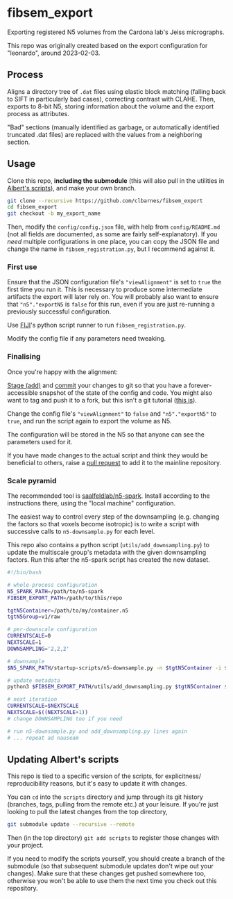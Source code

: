 # fibsem_export

Exporting registered N5 volumes from the Cardona lab's Jeiss micrographs.

This repo was originally created based on the export configuration for "leonardo", around 2023-02-03.

## Process

Aligns a directory tree of `.dat` files using elastic block matching (falling back to SIFT in particularly bad cases), correcting contrast with CLAHE.
Then, exports to 8-bit N5, storing information about the volume and the export process as attributes.

"Bad" sections (manually identified as garbage, or automatically identified truncated .dat files) are replaced with the values from a neighboring section.

## Usage

Clone this repo, **including the submodule** (this will also pull in the utilities in [Albert's scripts](https://github.com/acardona/scripts)), and make your own branch.

```sh
git clone --recursive https://github.com/clbarnes/fibsem_export
cd fibsem_export
git checkout -b my_export_name
```

Then, modify the `config/config.json` file, with help from `config/README.md` (not all fields are documented, as some are fairly self-explanatory).
If you *need* multiple configurations in one place, you can copy the JSON file and change the name in `fibsem_registration.py`, but I recommend against it.

### First use

Ensure that the JSON configuration file's `"viewAlignment"` is set to `true` the first time you run it.
This is necessary to produce some intermediate artifacts the export will later rely on.
You will probably also want to ensure that `"n5"."exportN5` is `false` for this run, even if you are just re-running a previously successful configuration.

Use [FIJI](https://imagej.net/software/fiji/)'s python script runner to run `fibsem_registration.py`.

Modify the config file if any parameters need tweaking.

### Finalising

Once you're happy with the alignment:

[Stage (add)](https://www.w3schools.com/git/git_staging_environment.asp?remote=github) and [commit](https://www.w3schools.com/git/git_commit.asp?remote=github) your changes to git so that you have a forever-accessible snapshot of the state of the config and code.
You might also want to tag and push it to a fork, but this isn't a git tutorial ([this is](https://missing.csail.mit.edu/2020/version-control/)).

Change the config file's `"viewAlignment"` to `false` and `"n5"."exportN5"` to `true`, and run the script again to export the volume as N5.

The configuration will be stored in the N5 so that anyone can see the parameters used for it.

If you have made changes to the actual script and think they would be beneficial to others, raise a [pull request](https://docs.github.com/en/pull-requests/collaborating-with-pull-requests/proposing-changes-to-your-work-with-pull-requests/about-pull-requests) to add it to the mainline repository.

### Scale pyramid

The recommended tool is [saalfeldlab/n5-spark](https://github.com/saalfeldlab/n5-spark).
Install according to the instructions there, using the "local machine" configuration.

The easiest way to control every step of the downsampling (e.g. changing the factors so that voxels become isotropic) is to write a script with successive calls to `n5-downsample.py` for each level.

This repo also contains a python script (`utils/add_downsampling.py`) to update the multiscale group's metadata with the given downsampling factors.
Run this after the n5-spark script has created the new dataset.

```sh
#!/bin/bash

# whole-process configuration
N5_SPARK_PATH=/path/to/n5-spark
FIBSEM_EXPORT_PATH=/path/to/this/repo

tgtN5Container=/path/to/my/container.n5
tgtN5Group=v1/raw

# per-downscale configuration
CURRENTSCALE=0
NEXTSCALE=1
DOWNSAMPLING='2,2,2'

# downsample
$N5_SPARK_PATH/startup-scripts/n5-downsample.py -n $tgtN5Container -i $tgtN5Group/s$CURRENTSCALE -o $tgtN5Group/s$NEXTSCALE -f $DOWNSAMPLING

# update metadata
python3 $FIBSEM_EXPORT_PATH/utils/add_downsampling.py $tgtN5Container $tgtN5Group $NEXTSCALE $DOWNSAMPLING

# next iteration
CURRENTSCALE=$NEXTSCALE
NEXTSCALE=$((NEXTSCALE+1))
# change DOWNSAMPLING too if you need

# run n5-downsample.py and add_downsampling.py lines again
# ... repeat ad nauseam
```

## Updating Albert's scripts

This repo is tied to a specific version of the scripts, for explicitness/ reproducibility reasons, but it's easy to update it with changes.

You can `cd` into the `scripts` directory and jump through its git history (branches, tags, pulling from the remote etc.) at your leisure.
If you're just looking to pull the latest changes from the top directory,

```sh
git submodule update --recursive --remote
```

Then (in the top directory) `git add scripts` to register those changes with your project.

If you need to modify the scripts yourself, you should create a branch of the submodule (so that subsequent submodule updates don't wipe out your changes).
Make sure that these changes get pushed somewhere too, otherwise you won't be able to use them the next time you check out this repository.
